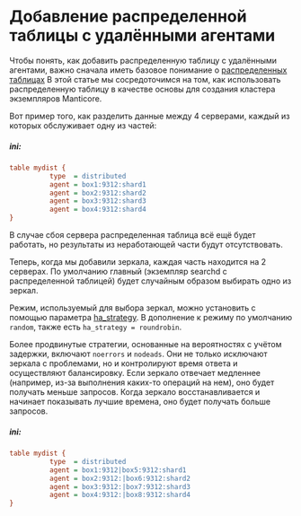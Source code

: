# Добавление распределенной таблицы с удалёнными агентами

Чтобы понять, как добавить распределенную таблицу с удалёнными агентами, важно сначала иметь базовое понимание о [распределенных таблицах](../Creating_a_table/Creating_a_distributed_table/Creating_a_distributed_table.md) В этой статье мы сосредоточимся на том, как использовать распределенную таблицу в качестве основы для создания кластера экземпляров Manticore.
<!-- пример конфигурации dist 1 -->
Вот пример того, как разделить данные между 4 серверами, каждый из которых обслуживает одну из частей:


<!-- начало -->
##### ini:

<!-- запрос ini -->
```ini
table mydist {
          type  = distributed
          agent = box1:9312:shard1
          agent = box2:9312:shard2
          agent = box3:9312:shard3
          agent = box4:9312:shard4
}
```
<!-- конец -->
В случае сбоя сервера распределенная таблица всё ещё будет работать, но результаты из неработающей части будут отсутствовать.

<!-- пример конфигурации dist 2 -->
Теперь, когда мы добавили зеркала, каждая часть находится на 2 серверах. По умолчанию главный (экземпляр searchd с распределенной таблицей) будет случайным образом выбирать одно из зеркал.

Режим, используемый для выбора зеркал, можно установить с помощью параметра [ha_strategy](../Creating_a_cluster/Remote_nodes/Load_balancing.md#ha_strategy). В дополнение к режиму по умолчанию `random`, также есть `ha_strategy = roundrobin`.

Более продвинутые стратегии, основанные на вероятностях с учётом задержки, включают `noerrors` и `nodeads`. Они не только исключают зеркала с проблемами, но и контролируют время ответа и осуществляют балансировку. Если зеркало отвечает медленнее (например, из-за выполнения каких-то операций на нем), оно будет получать меньше запросов. Когда зеркало восстанавливается и начинает показывать лучшие времена, оно будет получать больше запросов.

<!-- начало -->
##### ini:

<!-- запрос ini -->
```ini
table mydist {
          type  = distributed
          agent = box1:9312|box5:9312:shard1
          agent = box2:9312:|box6:9312:shard2
          agent = box3:9312:|box7:9312:shard3
          agent = box4:9312:|box8:9312:shard4
}
```
<!-- конец -->

<!-- корректура -->
